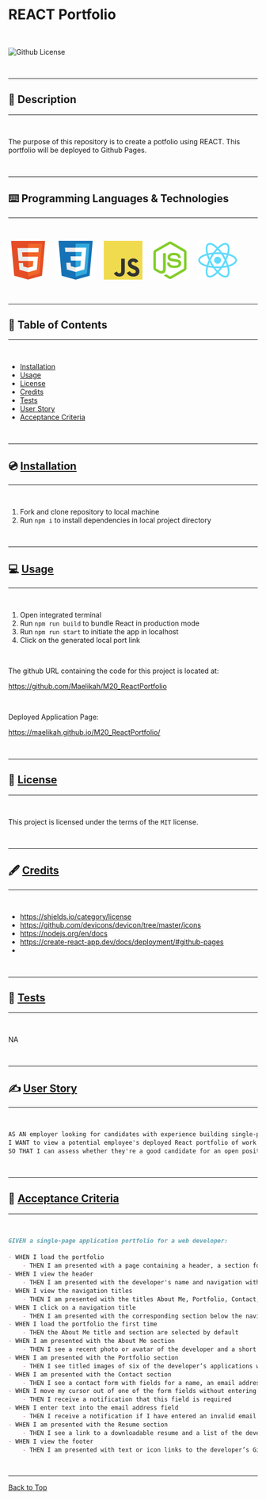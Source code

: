 # REACT Portfolio

</br>

![Github License](https://img.shields.io/badge/license-MIT-blue.svg)

</br>

---

##   📝 Description


---

</br>

The purpose of this repository is to create a potfolio using REACT. This portfolio will be deployed to Github Pages. 

</br>

---


##   ⌨️ Programming Languages & Technologies
---

</br>

<div style="display: inline_block">

![HTML](./assets/html5.svg)
&nbsp;&nbsp;
![CSS](./assets/css3.svg)
&nbsp;&nbsp;
[![JavaScript](./assets/javascript.svg)](https://devdocs.io/javascript/)
&nbsp;&nbsp;
[![NodeJS](./assets/nodejs.svg)](https://nodejs.org/en/docs)
&nbsp;&nbsp;
![React](./assets/react.svg)
&nbsp;&nbsp;



</div>

</br>


---

## 📑 Table of Contents

---

</br>

- [Installation](#💿-installation)
- [Usage](#💻-usage)
- [License](#🔏-license)
- [Credits](#🖋️-credits)
- [Tests](#🧪-tests)
- [User Story](#✍️-user-story)
- [Acceptance Criteria](#👏-acceptance-criteria)


</br>


---

##  💿 [Installation](#📑-table-of-contents)

---

</br>

1. Fork and clone repository to local machine 
2. Run `npm i` to install dependencies in local project directory



</br>


---

##   💻 [Usage](#📑-table-of-contents)

---

</br>

1. Open integrated terminal
2. Run `npm run build` to bundle React in production mode
3. Run `npm run start` to initiate the app in localhost
4. Click on the generated local port link


</br>

The github URL containing the code for this project is located at:

https://github.com/Maelikah/M20_ReactPortfolio

</br>


Deployed Application Page:

https://maelikah.github.io/M20_ReactPortfolio/



</br>


---

##  🔏 [License](#📑-table-of-contents)

---

</br>


 This project is licensed under the terms of the `MIT` license. 


</br>


---

## 🖋️ [Credits](#📑-table-of-contents)

---

</br>


- https://shields.io/category/license
- https://github.com/devicons/devicon/tree/master/icons
- https://nodejs.org/en/docs
- https://create-react-app.dev/docs/deployment/#github-pages
- 


</br>


---

##   🧪 [Tests](#📑-table-of-contents)

---

</br>



NA


</br>


---

## ✍️ [User Story](#📑-table-of-contents)

---

</br>

```md
AS AN employer looking for candidates with experience building single-page applications
I WANT to view a potential employee's deployed React portfolio of work samples
SO THAT I can assess whether they're a good candidate for an open position
```


</br>

---

## 👏 [Acceptance Criteria](#📑-table-of-contents)

---

</br>


```md
GIVEN a single-page application portfolio for a web developer:

- WHEN I load the portfolio
    - THEN I am presented with a page containing a header, a section for content, and a footer
- WHEN I view the header
    - THEN I am presented with the developer's name and navigation with titles corresponding to different sections of the portfolio
- WHEN I view the navigation titles
    - THEN I am presented with the titles About Me, Portfolio, Contact, and Resume, and the title corresponding to the current section is highlighted
- WHEN I click on a navigation title
    - THEN I am presented with the corresponding section below the navigation without the page reloading and that title is highlighted
- WHEN I load the portfolio the first time
    - THEN the About Me title and section are selected by default
- WHEN I am presented with the About Me section
    - THEN I see a recent photo or avatar of the developer and a short bio about them
- WHEN I am presented with the Portfolio section
    - THEN I see titled images of six of the developer’s applications with links to both the deployed applications and the corresponding GitHub repositories
- WHEN I am presented with the Contact section
    - THEN I see a contact form with fields for a name, an email address, and a message
- WHEN I move my cursor out of one of the form fields without entering text
    - THEN I receive a notification that this field is required
- WHEN I enter text into the email address field
    - THEN I receive a notification if I have entered an invalid email address
- WHEN I am presented with the Resume section
    - THEN I see a link to a downloadable resume and a list of the developer’s proficiencies
- WHEN I view the footer
    - THEN I am presented with text or icon links to the developer’s GitHub and LinkedIn profiles, and their profile on a third platform (Stack Overflow, Twitter)
```

</br>


---

[Back to Top](#react-portfolio)

